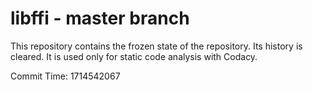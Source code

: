 # libffi - master branch

This repository contains the frozen state of the repository.
Its history is cleared. It is used only for static code
analysis with Codacy.

Commit Time: 1714542067